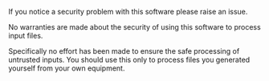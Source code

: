 
If you notice a security problem with this software please raise an issue.

No warranties are made about the security of using this software to process input files. 

Specifically no effort has been made to
ensure the safe processing of untrusted inputs. You should use this only to process files you generated yourself from your own 
equipment.


